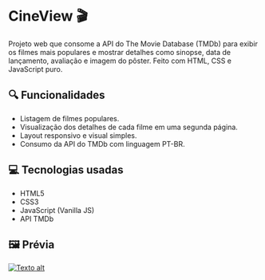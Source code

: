 # CineView 🎬

Projeto web que consome a API do The Movie Database (TMDb) para exibir os filmes mais populares e mostrar detalhes como sinopse, data de lançamento, avaliação e imagem do pôster. Feito com HTML, CSS e JavaScript puro.

## 🔍 Funcionalidades

- Listagem de filmes populares.
- Visualização dos detalhes de cada filme em uma segunda página.
- Layout responsivo e visual simples.
- Consumo da API do TMDb com linguagem PT-BR.

## 💻 Tecnologias usadas

- HTML5
- CSS3
- JavaScript (Vanilla JS)
- API TMDb

## 🖼️ Prévia

[![Texto alt](prints/print1.png)](prints/print1.png)
